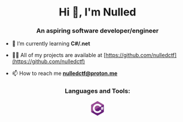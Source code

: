 <h1 align="center">Hi 👋, I'm Nulled</h1>
<h3 align="center">An aspiring software developer/engineer</h3>

- 🌱 I’m currently learning **C#/.net**

- 👨‍💻 All of my projects are available at [https://github.com/nulledctf](https://github.com/nulledctf)

- 📫 How to reach me **nulledctf@proton.me**


<p align="left">
</p>

<h3 align="center">Languages and Tools:</h3>
<p align="center"> <img src="https://raw.githubusercontent.com/devicons/devicon/master/icons/csharp/csharp-original.svg" alt="csharp" width="40" height="40"/> </a> </p>
